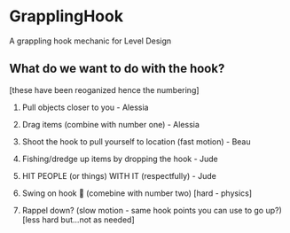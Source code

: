 # GrapplingHook
A grappling hook mechanic for Level Design

## What do we want to do with the hook? 

[these have been reoganized hence the numbering]

1. Pull objects closer to you - Alessia 
5. Drag items (combine with number one) - Alessia

2. Shoot the hook to pull yourself to location (fast motion) - Beau


4. Fishing/dredge up items by dropping the hook - Jude
6. HIT PEOPLE (or things) WITH IT (respectfully) - Jude



3. Swing on hook :eyes: (comebine with number two) [hard - physics]
7. Rappel down? (slow motion - same hook points you can use to go up?) [less hard but...not as needed]

